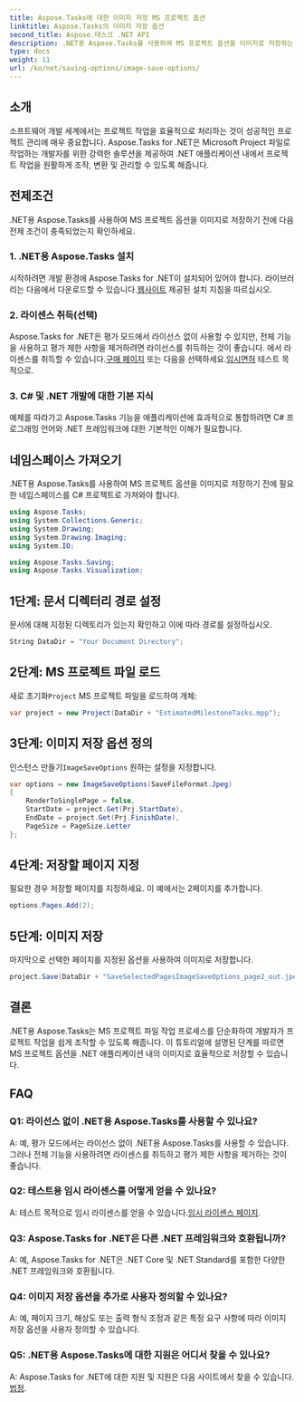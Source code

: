 ```yaml
---
title: Aspose.Tasks에 대한 이미지 저장 MS 프로젝트 옵션
linktitle: Aspose.Tasks의 이미지 저장 옵션
second_title: Aspose.태스크 .NET API
description: .NET용 Aspose.Tasks를 사용하여 MS 프로젝트 옵션을 이미지로 저장하는 방법을 알아보세요. 원활한 통합을 위한 단계별 가이드를 따르세요.
type: docs
weight: 11
url: /ko/net/saving-options/image-save-options/
---
```


## 소개
소프트웨어 개발 세계에서는 프로젝트 작업을 효율적으로 처리하는 것이 성공적인 프로젝트 관리에 매우 중요합니다. Aspose.Tasks for .NET은 Microsoft Project 파일로 작업하는 개발자를 위한 강력한 솔루션을 제공하여 .NET 애플리케이션 내에서 프로젝트 작업을 원활하게 조작, 변환 및 관리할 수 있도록 해줍니다.
## 전제조건
.NET용 Aspose.Tasks를 사용하여 MS 프로젝트 옵션을 이미지로 저장하기 전에 다음 전제 조건이 충족되었는지 확인하세요.
### 1. .NET용 Aspose.Tasks 설치
 시작하려면 개발 환경에 Aspose.Tasks for .NET이 설치되어 있어야 합니다. 라이브러리는 다음에서 다운로드할 수 있습니다.[웹사이트](https://releases.aspose.com/tasks/net/) 제공된 설치 지침을 따르십시오.
### 2. 라이센스 취득(선택)
 Aspose.Tasks for .NET은 평가 모드에서 라이선스 없이 사용할 수 있지만, 전체 기능을 사용하고 평가 제한 사항을 제거하려면 라이선스를 취득하는 것이 좋습니다. 에서 라이센스를 취득할 수 있습니다.[구매 페이지](https://purchase.aspose.com/buy) 또는 다음을 선택하세요.[임시면허](https://purchase.aspose.com/temporary-license/) 테스트 목적으로.
### 3. C# 및 .NET 개발에 대한 기본 지식
예제를 따라가고 Aspose.Tasks 기능을 애플리케이션에 효과적으로 통합하려면 C# 프로그래밍 언어와 .NET 프레임워크에 대한 기본적인 이해가 필요합니다.
## 네임스페이스 가져오기
.NET용 Aspose.Tasks를 사용하여 MS 프로젝트 옵션을 이미지로 저장하기 전에 필요한 네임스페이스를 C# 프로젝트로 가져와야 합니다.
```csharp
using Aspose.Tasks;
using System.Collections.Generic;
using System.Drawing;
using System.Drawing.Imaging;
using System.IO;

using Aspose.Tasks.Saving;
using Aspose.Tasks.Visualization;
```

## 1단계: 문서 디렉터리 경로 설정
문서에 대해 지정된 디렉토리가 있는지 확인하고 이에 따라 경로를 설정하십시오.
```csharp
String DataDir = "Your Document Directory";
```
## 2단계: MS 프로젝트 파일 로드
 새로 초기화`Project` MS 프로젝트 파일을 로드하여 개체:
```csharp
var project = new Project(DataDir + "EstimatedMilestoneTasks.mpp");
```
## 3단계: 이미지 저장 옵션 정의
 인스턴스 만들기`ImageSaveOptions` 원하는 설정을 지정합니다.
```csharp
var options = new ImageSaveOptions(SaveFileFormat.Jpeg)
{
    RenderToSinglePage = false,
    StartDate = project.Get(Prj.StartDate),
    EndDate = project.Get(Prj.FinishDate),
    PageSize = PageSize.Letter
};
```
## 4단계: 저장할 페이지 지정
필요한 경우 저장할 페이지를 지정하세요. 이 예에서는 2페이지를 추가합니다.
```csharp
options.Pages.Add(2);
```
## 5단계: 이미지 저장
마지막으로 선택한 페이지를 지정된 옵션을 사용하여 이미지로 저장합니다.
```csharp
project.Save(DataDir + "SaveSelectedPagesImageSaveOptions_page2_out.jpeg", options);
```

## 결론
.NET용 Aspose.Tasks는 MS 프로젝트 파일 작업 프로세스를 단순화하여 개발자가 프로젝트 작업을 쉽게 조작할 수 있도록 해줍니다. 이 튜토리얼에 설명된 단계를 따르면 MS 프로젝트 옵션을 .NET 애플리케이션 내의 이미지로 효율적으로 저장할 수 있습니다.
## FAQ
### Q1: 라이선스 없이 .NET용 Aspose.Tasks를 사용할 수 있나요?
A: 예, 평가 모드에서는 라이선스 없이 .NET용 Aspose.Tasks를 사용할 수 있습니다. 그러나 전체 기능을 사용하려면 라이센스를 취득하고 평가 제한 사항을 제거하는 것이 좋습니다.
### Q2: 테스트용 임시 라이센스를 어떻게 얻을 수 있나요?
 A: 테스트 목적으로 임시 라이센스를 얻을 수 있습니다.[임시 라이센스 페이지](https://purchase.aspose.com/temporary-license/).
### Q3: Aspose.Tasks for .NET은 다른 .NET 프레임워크와 호환됩니까?
A: 예, Aspose.Tasks for .NET은 .NET Core 및 .NET Standard를 포함한 다양한 .NET 프레임워크와 호환됩니다.
### Q4: 이미지 저장 옵션을 추가로 사용자 정의할 수 있나요?
A: 예, 페이지 크기, 해상도 또는 출력 형식 조정과 같은 특정 요구 사항에 따라 이미지 저장 옵션을 사용자 정의할 수 있습니다.
### Q5: .NET용 Aspose.Tasks에 대한 지원은 어디서 찾을 수 있나요?
 A: Aspose.Tasks for .NET에 대한 지원 및 지원은 다음 사이트에서 찾을 수 있습니다.[법정](https://forum.aspose.com/c/tasks/15).